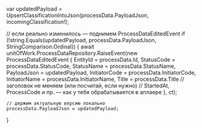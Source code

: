 var updatedPayload = UpsertClassificationIntoJson(processData.PayloadJson, incomingClassification!);

// если реально изменилось — поднимем ProcessDataEditedEvent
if (!string.Equals(updatedPayload, processData.PayloadJson, StringComparison.Ordinal))
{
    await unitOfWork.ProcessDataRepository.RaiseEvent(new ProcessDataEditedEvent
    {
        EntityId      = processData.Id,
        StatusCode    = processData.StatusCode,
        StatusName    = processData.StatusName,
        PayloadJson   = updatedPayload,
        InitiatorCode = processData.InitiatorCode,
        InitiatorName = processData.InitiatorName,
        Title         = processData.Title   // заголовок не меняем (или посчитай, если нужно)
        // StartedAt, ProcessCode и пр. — как у тебя обрабатывается в аплаере
    }, ct);

    // держим актуальную версию локально
    processData.PayloadJson = updatedPayload;
}
